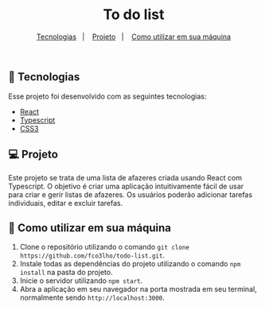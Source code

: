<h1 align="center"> To do list </h1>

<p align="center">
  <a href="#-tecnologias">Tecnologias</a>&nbsp;&nbsp;&nbsp;|&nbsp;&nbsp;&nbsp;
  <a href="#-projeto">Projeto</a>&nbsp;&nbsp;&nbsp;|&nbsp;&nbsp;&nbsp;
  <a href="#-como-utilizar-em-sua-máquina">Como utilizar em sua máquina</a>
</p>

<br>

## 🚀 Tecnologias

Esse projeto foi desenvolvido com as seguintes tecnologias: 

- [React](https://pt-br.reactjs.org)
- [Typescript](https://www.typescriptlang.org)
- [CSS3](https://developer.mozilla.org/pt-BR/docs/Web/CSS)

## 💻 Projeto

Este projeto se trata de uma lista de afazeres criada usando React com Typescript. O objetivo é criar uma aplicação intuitivamente fácil de usar para criar e gerir listas de afazeres. Os usuários poderão adicionar tarefas individuais, editar e excluir tarefas.

## 🔗 Como utilizar em sua máquina

<ol>
  <li>Clone o repositório utilizando o comando <code>git clone https://github.com/fco3lho/todo-list.git</code>.</li>
  <li>Instale todas as dependências do projeto utilizando o comando <code>npm install</code> na pasta do projeto.</li>
  <li>Inicie o servidor utilizando <code>npm start</code>.</li>
  <li>Abra a aplicação em seu navegador na porta mostrada em seu terminal, normalmente sendo <code>http://localhost:3000</code>.</li>
</ol>
